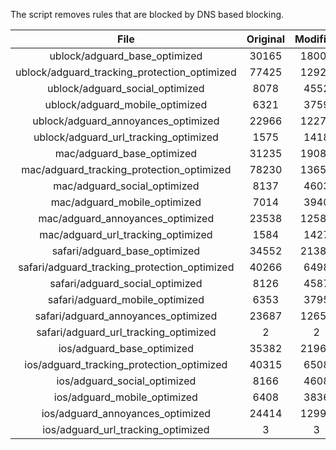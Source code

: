 The script removes rules that are blocked by DNS based blocking.


| File | Original | Modified |
|:----:|:-----:|:-----:|
| ublock/adguard_base_optimized | 30165 | 18000 |
| ublock/adguard_tracking_protection_optimized | 77425 | 12922 |
| ublock/adguard_social_optimized | 8078 | 4552 |
| ublock/adguard_mobile_optimized | 6321 | 3759 |
| ublock/adguard_annoyances_optimized | 22966 | 12273 |
| ublock/adguard_url_tracking_optimized | 1575 | 1418 |
| mac/adguard_base_optimized | 31235 | 19080 |
| mac/adguard_tracking_protection_optimized | 78230 | 13658 |
| mac/adguard_social_optimized | 8137 | 4603 |
| mac/adguard_mobile_optimized | 7014 | 3940 |
| mac/adguard_annoyances_optimized | 23538 | 12589 |
| mac/adguard_url_tracking_optimized | 1584 | 1427 |
| safari/adguard_base_optimized | 34552 | 21388 |
| safari/adguard_tracking_protection_optimized | 40266 | 6498 |
| safari/adguard_social_optimized | 8126 | 4587 |
| safari/adguard_mobile_optimized | 6353 | 3795 |
| safari/adguard_annoyances_optimized | 23687 | 12658 |
| safari/adguard_url_tracking_optimized | 2 | 2 |
| ios/adguard_base_optimized | 35382 | 21961 |
| ios/adguard_tracking_protection_optimized | 40315 | 6508 |
| ios/adguard_social_optimized | 8166 | 4608 |
| ios/adguard_mobile_optimized | 6408 | 3836 |
| ios/adguard_annoyances_optimized | 24414 | 12999 |
| ios/adguard_url_tracking_optimized | 3 | 3 |